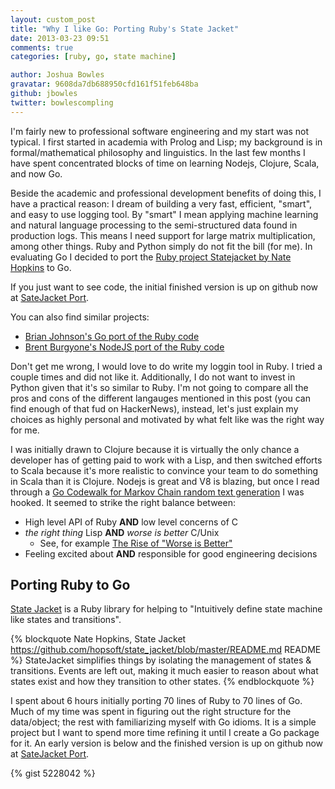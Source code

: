 ```yaml
---
layout: custom_post
title: "Why I like Go: Porting Ruby's State Jacket"
date: 2013-03-23 09:51
comments: true
categories: [ruby, go, state machine]

author: Joshua Bowles
gravatar: 9608da7db688950cfd161f51feb648ba
github: jbowles
twitter: bowlescompling
---
```

I'm fairly new to professional software engineering and my start was not typical. I first started in academia with Prolog and Lisp; my background is in formal/mathematical philosophy and linguistics. In the last few months I have spent concentrated blocks of time on learning Nodejs, Clojure, Scala, and now Go.

Beside the academic and professional development benefits of doing this, I have a practical reason: I dream of building a very fast, efficient, "smart", and easy to use logging tool. By "smart" I mean applying machine learning and natural language processing to the semi-structured data found in production logs. This means I need support for large matrix multiplication, among other things. Ruby and Python simply do not fit the bill (for me). In evaluating Go I decided to port the [Ruby project Statejacket by Nate Hopkins](https://github.com/hopsoft/state_jacket) to Go.

If you just want to see code, the initial finished version is up on github now at [SateJacket Port](https://github.com/jbowles/state_jacket).

You can also find similar projects:
* [Brian Johnson's Go port of the Ruby code](https://github.com/whap/statejacket)
* [Brent Burgyone's NodeJS port of the Ruby code](https://github.com/brentburgoyne/state-jacket-js)

<!-- more -->

Don't get me wrong, I would love to do write my loggin tool in Ruby. I tried a couple times and did not like it. Additionally, I do not want to invest in Python given that it's so similar to Ruby. I'm not going to compare all the pros and cons of the different langauges mentioned in this post (you can find enough of that fud on HackerNews), instead, let's just explain my choices as highly personal and motivated by what felt like was the right way for me.

I was initially drawn to Clojure because it is virtually the only chance a developer has of getting paid to work with a Lisp, and then switched efforts to Scala because it's more realistic to convince your team to do something in Scala than it is Clojure. Nodejs is great and V8 is blazing, but once I read through a [Go Codewalk for Markov Chain random text generation](http://golang.org/doc/codewalk/markov/) I was hooked. It seemed to strike the right balance between:

* High level API of Ruby **AND** low level concerns of C
* *the right thing* Lisp **AND** *worse is better* C/Unix
  * See, for example [The Rise of "Worse is Better"](http://www.jwz.org/doc/worse-is-better.html)
* Feeling excited about **AND** responsible for good engineering decisions

## Porting Ruby to Go
[State Jacket](https://github.com/hopsoft/state_jacket) is a Ruby library for helping to "Intuitively define state machine like states and transitions".

{% blockquote Nate Hopkins, State Jacket https://github.com/hopsoft/state_jacket/blob/master/README.md README %}
StateJacket simplifies things by isolating the management of states & transitions. Events are left out, making it much easier to reason about what states exist and how they transition to other states.
{% endblockquote %} 

I spent about 6 hours initially porting 70 lines of Ruby to 70 lines of Go. Much of my time was spent in figuring out the right structure for the data/object; the rest with familiarizing myself with Go idioms. It is a simple project but I want to spend more time refining it until I create a Go package for it. An early version is below and the finished version is up on github now at [SateJacket Port](https://github.com/jbowles/state_jacket).

{% gist 5228042 %}
